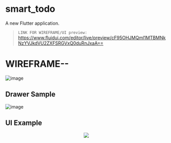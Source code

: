 # smart_todo

A new Flutter application.

 >  `LINK FOR WIREFRAME/UI preview:` https://www.fluidui.com/editor/live/preview/cF95OHJMQml1MTBMNkNzYVJkdVU2ZXFSRGVxQ0duRnJxaA==
 
# WIREFRAME--
 
 ![image](https://user-images.githubusercontent.com/57319246/71902507-3b64da80-3188-11ea-913f-a93cde3a9d12.png)

## Drawer Sample

![image](https://user-images.githubusercontent.com/57319246/71898204-b32e0780-317e-11ea-9954-545502ca4900.png)



## UI Example



<div align="center">
  <img src="https://media.giphy.com/media/1wpPvwtUU2yuqYlqmx/giphy.gif"/>
</div>
